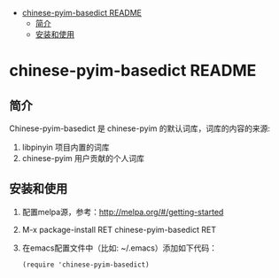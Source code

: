 - [chinese-pyim-basedict README](#chinese-pyim-basedict-readme)
  - [简介](#简介)
  - [安装和使用](#安装和使用)

# chinese-pyim-basedict README<a id="orgheadline3"></a>

## 简介<a id="orgheadline1"></a>

Chinese-pyim-basedict 是 chinese-pyim 的默认词库，词库的内容的来源:

1.  libpinyin 项目内置的词库
2.  chinese-pyim 用户贡献的个人词库

## 安装和使用<a id="orgheadline2"></a>

1.  配置melpa源，参考：<http://melpa.org/#/getting-started>
2.  M-x package-install RET chinese-pyim-basedict RET
3.  在emacs配置文件中（比如: ~/.emacs）添加如下代码：

        (require 'chinese-pyim-basedict)
